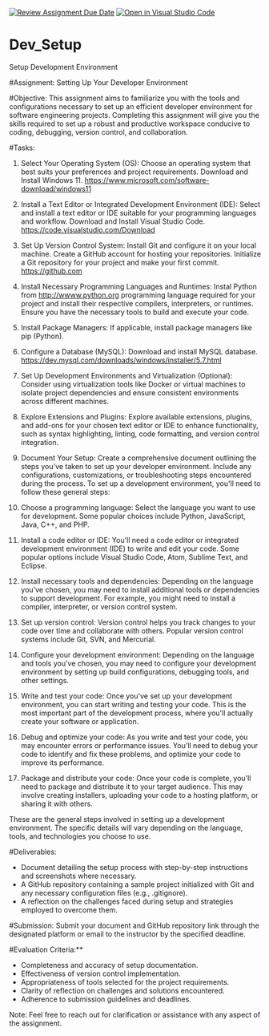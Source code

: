 [![Review Assignment Due Date](https://classroom.github.com/assets/deadline-readme-button-22041afd0340ce965d47ae6ef1cefeee28c7c493a6346c4f15d667ab976d596c.svg)](https://classroom.github.com/a/vbnbTt5m)
[![Open in Visual Studio Code](https://classroom.github.com/assets/open-in-vscode-2e0aaae1b6195c2367325f4f02e2d04e9abb55f0b24a779b69b11b9e10269abc.svg)](https://classroom.github.com/online_ide?assignment_repo_id=15316461&assignment_repo_type=AssignmentRepo)
# Dev_Setup
Setup Development Environment

#Assignment: Setting Up Your Developer Environment

#Objective:
This assignment aims to familiarize you with the tools and configurations necessary to set up an efficient developer environment for software engineering projects. Completing this assignment will give you the skills required to set up a robust and productive workspace conducive to coding, debugging, version control, and collaboration.

#Tasks:

1. Select Your Operating System (OS):
   Choose an operating system that best suits your preferences and project requirements. Download and Install Windows 11. https://www.microsoft.com/software-download/windows11

2. Install a Text Editor or Integrated Development Environment (IDE):
   Select and install a text editor or IDE suitable for your programming languages and workflow. Download and Install Visual Studio Code. https://code.visualstudio.com/Download
3. Set Up Version Control System:
   Install Git and configure it on your local machine. Create a GitHub account for hosting your repositories. Initialize a Git repository for your project and make your first commit. https://github.com

4. Install Necessary Programming Languages and Runtimes:
  Instal Python from http://wwww.python.org programming language required for your project and install their respective compilers, interpreters, or runtimes. Ensure you have the necessary tools to build and execute your code.

5. Install Package Managers:
   If applicable, install package managers like pip (Python).

6. Configure a Database (MySQL):
   Download and install MySQL database. https://dev.mysql.com/downloads/windows/installer/5.7.html

7. Set Up Development Environments and Virtualization (Optional):
   Consider using virtualization tools like Docker or virtual machines to isolate project dependencies and ensure consistent environments across different machines.

8. Explore Extensions and Plugins:
   Explore available extensions, plugins, and add-ons for your chosen text editor or IDE to enhance functionality, such as syntax highlighting, linting, code formatting, and version control integration.

9. Document Your Setup:
    Create a comprehensive document outlining the steps you've taken to set up your developer environment. Include any configurations, customizations, or troubleshooting steps encountered during the process.
   To set up a development environment, you'll need to follow these general steps:

1. Choose a programming language: Select the language you want to use for development. Some popular choices include Python, JavaScript, Java, C++, and PHP.

2. Install a code editor or IDE: You'll need a code editor or integrated development environment (IDE) to write and edit your code. Some popular options include Visual Studio Code, Atom, Sublime Text, and Eclipse.

3. Install necessary tools and dependencies: Depending on the language you've chosen, you may need to install additional tools or dependencies to support development. For example, you might need to install a compiler, interpreter, or version control system.

4. Set up version control: Version control helps you track changes to your code over time and collaborate with others. Popular version control systems include Git, SVN, and Mercurial.

5. Configure your development environment: Depending on the language and tools you've chosen, you may need to configure your development environment by setting up build configurations, debugging tools, and other settings.

6. Write and test your code: Once you've set up your development environment, you can start writing and testing your code. This is the most important part of the development process, where you'll actually create your software or application.

7. Debug and optimize your code: As you write and test your code, you may encounter errors or performance issues. You'll need to debug your code to identify and fix these problems, and optimize your code to improve its performance.

8. Package and distribute your code: Once your code is complete, you'll need to package and distribute it to your target audience. This may involve creating installers, uploading your code to a hosting platform, or sharing it with others.

These are the general steps involved in setting up a development environment. The specific details will vary depending on the language, tools, and technologies you choose to use. 

#Deliverables:
- Document detailing the setup process with step-by-step instructions and screenshots where necessary.
- A GitHub repository containing a sample project initialized with Git and any necessary configuration files (e.g., .gitignore).
- A reflection on the challenges faced during setup and strategies employed to overcome them.

#Submission:
Submit your document and GitHub repository link through the designated platform or email to the instructor by the specified deadline.

#Evaluation Criteria:**
- Completeness and accuracy of setup documentation.
- Effectiveness of version control implementation.
- Appropriateness of tools selected for the project requirements.
- Clarity of reflection on challenges and solutions encountered.
- Adherence to submission guidelines and deadlines.

Note: Feel free to reach out for clarification or assistance with any aspect of the assignment.
